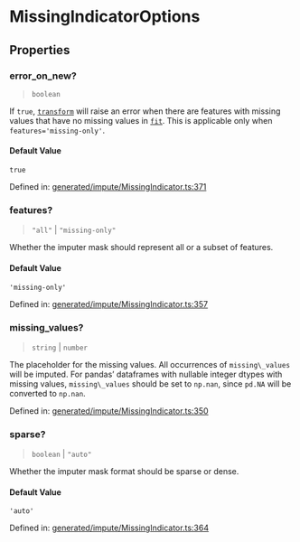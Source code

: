 # MissingIndicatorOptions

## Properties

### error\_on\_new?

> `boolean`

If `true`, [`transform`](#sklearn.impute.MissingIndicator.transform "sklearn.impute.MissingIndicator.transform") will raise an error when there are features with missing values that have no missing values in [`fit`](#sklearn.impute.MissingIndicator.fit "sklearn.impute.MissingIndicator.fit"). This is applicable only when `features='missing-only'`.

#### Default Value

`true`

Defined in:  [generated/impute/MissingIndicator.ts:371](https://github.com/transitive-bullshit/scikit-learn-ts/blob/122b3c0/packages/sklearn/src/generated/impute/MissingIndicator.ts#L371)

### features?

> `"all"` \| `"missing-only"`

Whether the imputer mask should represent all or a subset of features.

#### Default Value

`'missing-only'`

Defined in:  [generated/impute/MissingIndicator.ts:357](https://github.com/transitive-bullshit/scikit-learn-ts/blob/122b3c0/packages/sklearn/src/generated/impute/MissingIndicator.ts#L357)

### missing\_values?

> `string` \| `number`

The placeholder for the missing values. All occurrences of `missing\_values` will be imputed. For pandas’ dataframes with nullable integer dtypes with missing values, `missing\_values` should be set to `np.nan`, since `pd.NA` will be converted to `np.nan`.

Defined in:  [generated/impute/MissingIndicator.ts:350](https://github.com/transitive-bullshit/scikit-learn-ts/blob/122b3c0/packages/sklearn/src/generated/impute/MissingIndicator.ts#L350)

### sparse?

> `boolean` \| `"auto"`

Whether the imputer mask format should be sparse or dense.

#### Default Value

`'auto'`

Defined in:  [generated/impute/MissingIndicator.ts:364](https://github.com/transitive-bullshit/scikit-learn-ts/blob/122b3c0/packages/sklearn/src/generated/impute/MissingIndicator.ts#L364)
